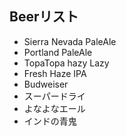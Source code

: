 ## Beerリスト  
  - Sierra Nevada PaleAle   
  - Portland PaleAle  
  - TopaTopa hazy Lazy   
  - Fresh Haze IPA  
  - Budweiser  
  - スーパードライ  
  - よなよなエール  
  - インドの青鬼  

  
